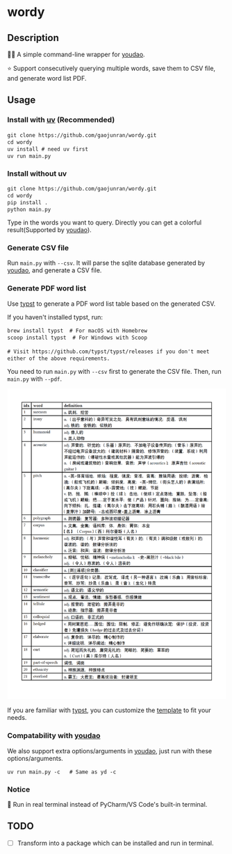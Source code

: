 # wordy

## Description

👍🏻 A simple command-line wrapper for [youdao](https://github.com/longcw/youdao).

⭐️ Support consecutively querying multiple words, save them to CSV file, and generate word list PDF.

## Usage

### Install with [uv](https://docs.astral.sh/uv/) (Recommended)
```shell
git clone https://github.com/gaojunran/wordy.git
cd wordy
uv install # need uv first
uv run main.py
```

### Install without uv
```shell
git clone https://github.com/gaojunran/wordy.git
cd wordy
pip install .
python main.py
```

Type in the words you want to query. Directly you can get a colorful result(Supported by [youdao](https://github.com/longcw/youdao)).

### Generate CSV file

Run `main.py` with `--csv`. It will parse the sqlite database generated by [youdao](https://github.com/longcw/youdao), and generate a CSV file.

### Generate PDF word list

Use [typst](https://typst.app/) to generate a PDF word list table based on the generated CSV. 

If you haven't installed typst, run:

```shell
brew install typst  # For macOS with Homebrew
scoop install typst  # For Windows with Scoop

# Visit https://github.com/typst/typst/releases if you don't meet either of the above requirements.
```

You need to run `main.py` with `--csv` first to generate the CSV file. Then, run `main.py` with `--pdf`.

![pdf_preview.png](screenshots/pdf_preview.png)

If you are familiar with [typst](https://typst.app/), you can customize the [template](./typst-template/main.typ) to fit your needs.
### Compatability with [youdao](https://github.com/longcw/youdao)

We also support extra options/arguments in [youdao](https://github.com/longcw/youdao), just run with these options/arguments.

```shell
uv run main.py -c   # Same as yd -c
```

### Notice

📢 Run in real terminal instead of PyCharm/VS Code's built-in terminal.

##  TODO

- [ ] Transform into a package which can be installed and run in terminal.
